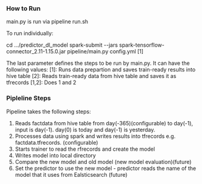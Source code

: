 ### How to Run
main.py is run via pipeline run.sh

To run individually:

cd .../predictor_dl_model
spark-submit --jars spark-tensorflow-connector_2.11-1.15.0.jar pipeline/main.py config.yml [1]

The last parameter defines the steps to be run by main.py. It can have the following values:
[1]: Runs data prepartion and saves train-ready results into hive table
[2]: Reads train-ready data from hive table and saves it as tfrecords
[1,2]: Does 1 and 2

### Pipleline Steps
Pipeline takes the following steps:

1. Reads factdata from hive table from day(-365)(configurable) to day(-1), input is day(-1). day(0) is today and day(-1) is yesterday.
2. Processes data using spark and writes results into tfrecords e.g. factdata.tfrecords.<date> (configurable)
3. Starts trainer to read the rfrecords and create the model
4. Writes model into local directory
5. Compare the new model and old model (new model evaluation)(future)
6. Set the predictor to use the new model - predictor reads the name of the model that it uses from Ealsticsearch (future)
